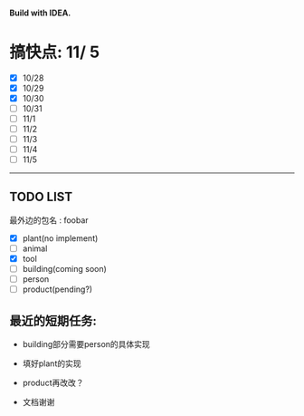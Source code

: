 #### Build with IDEA.



# 搞快点: 11/ 5

- [x] 10/28
- [x] 10/29
- [x] 10/30
- [ ] 10/31
- [ ] 11/1
- [ ] 11/2
- [ ] 11/3
- [ ] 11/4
- [ ] 11/5

---

## TODO LIST

最外边的包名 : foobar



- [x] plant(no implement)
- [ ] animal
- [x] tool
- [ ] building(coming soon)
- [ ] person
- [ ] product(pending?)

## 最近的短期任务:

* building部分需要person的具体实现

* 填好plant的实现

* product再改改？

* 文档谢谢
